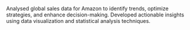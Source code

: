 Analysed global sales data for Amazon to identify trends, optimize strategies, and enhance decision-making. Developed actionable insights using data visualization and statistical analysis techniques.
